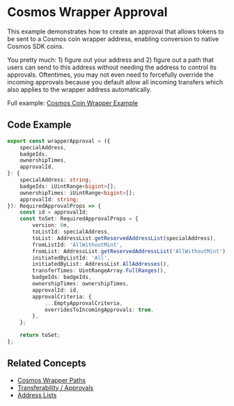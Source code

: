 # Cosmos Wrapper Approval

This example demonstrates how to create an approval that allows tokens to be sent to a Cosmos coin wrapper address, enabling conversion to native Cosmos SDK coins.

You pretty much: 1) figure out your address and 2) figure out a path that users can send to this address without needing the address to control its approvals. Oftentimes, you may not even need to forcefully override the incoming approvals because you default allow all incoming transfers which also applies to the wrapper address automatically.

Full example: [Cosmos Coin Wrapper Example](broken-reference)

## Code Example

```typescript
export const wrapperApproval = ({
    specialAddress,
    badgeIds,
    ownershipTimes,
    approvalId,
}: {
    specialAddress: string;
    badgeIds: iUintRange<bigint>[];
    ownershipTimes: iUintRange<bigint>[];
    approvalId: string;
}): RequiredApprovalProps => {
    const id = approvalId;
    const toSet: RequiredApprovalProps = {
        version: 0n,
        toListId: specialAddress,
        toList: AddressList.getReservedAddressList(specialAddress),
        fromListId: 'AllWithoutMint',
        fromList: AddressList.getReservedAddressList('AllWithoutMint'),
        initiatedByListId: 'All',
        initiatedByList: AddressList.AllAddresses(),
        transferTimes: UintRangeArray.FullRanges(),
        badgeIds: badgeIds,
        ownershipTimes: ownershipTimes,
        approvalId: id,
        approvalCriteria: {
            ...EmptyApprovalCriteria,
            overridesToIncomingApprovals: true,
        },
    };

    return toSet;
};
```

## Related Concepts

* [Cosmos Wrapper Paths](broken-reference)
* [Transferability / Approvals](../../concepts/transferability-approvals.md)
* [Address Lists](../../concepts/address-lists.md)
